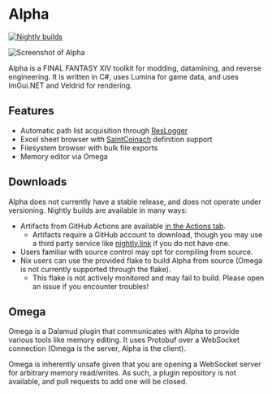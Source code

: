 # Alpha

[![Nightly builds](https://github.com/NotNite/Alpha/actions/workflows/nightly.yml/badge.svg)](https://github.com/NotNite/Alpha/actions/workflows/nightly.yml)

![Screenshot of Alpha](https://namazu.photos/i/lujfhpt2.png)

Alpha is a FINAL FANTASY XIV toolkit for modding, datamining, and reverse engineering. It is written in C#, uses Lumina for game data, and uses ImGui.NET and Veldrid for rendering.

## Features

- Automatic path list acquisition through [ResLogger](https://rl2.perchbird.dev/)
- Excel sheet browser with [SaintCoinach](https://github.com/xivapi/SaintCoinach) definition support
- Filesystem browser with bulk file exports
- Memory editor via Omega

## Downloads

Alpha does not currently have a stable release, and does not operate under versioning. Nightly builds are available in many ways:

- Artifacts from GitHub Actions are available [in the Actions tab](https://github.com/NotNite/Alpha/actions).
  - Artifacts require a GitHub account to download, though you may use a third party service like [nightly.link](https://nightly.link/NotNite/Alpha/workflows/nightly/main) if you do not have one.
- Users familiar with source control may opt for compiling from source.
- Nix users can use the provided flake to build Alpha from source (Omega is not currently supported through the flake).
  - This flake is not actively monitored and may fail to build. Please open an issue if you encounter troubles!

## Omega

Omega is a Dalamud plugin that communicates with Alpha to provide various tools like memory editing. It uses Protobuf over a WebSocket connection (Omega is the server, Alpha is the client).

Omega is inherently unsafe given that you are opening a WebSocket server for arbitrary memory read/writes. As such, a plugin repository is not available, and pull requests to add one will be closed.
